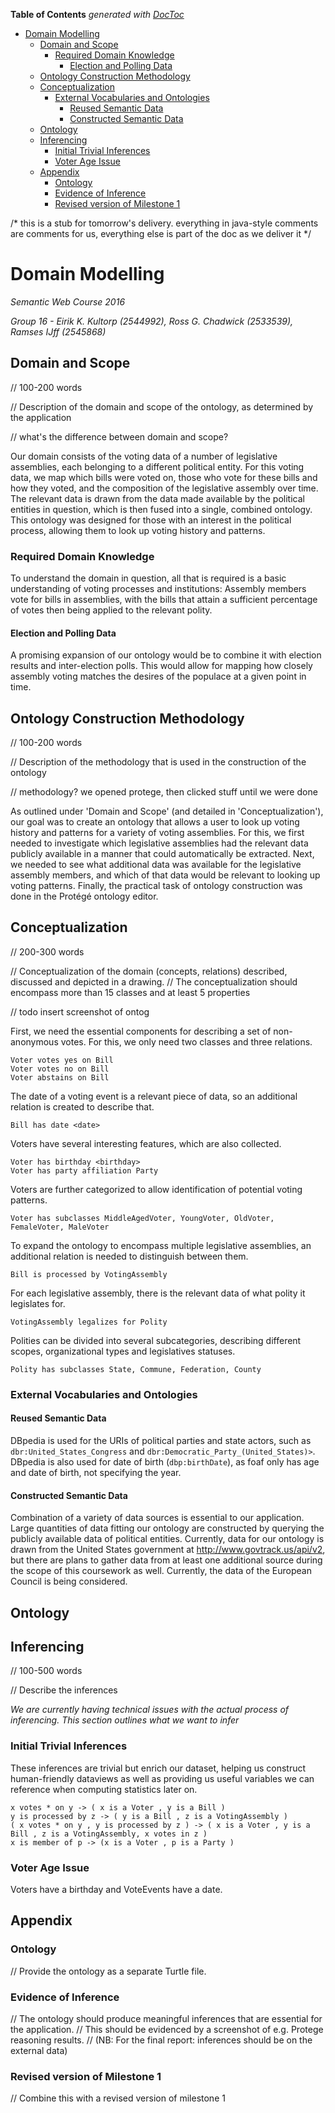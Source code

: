 <!-- START doctoc generated TOC please keep comment here to allow auto update -->
<!-- DON'T EDIT THIS SECTION, INSTEAD RE-RUN doctoc TO UPDATE -->
**Table of Contents**  *generated with [DocToc](https://github.com/thlorenz/doctoc)*

- [Domain Modelling](#domain-modelling)
  - [Domain and Scope](#domain-and-scope)
    - [Required Domain Knowledge](#required-domain-knowledge)
      - [Election and Polling Data](#election-and-polling-data)
  - [Ontology Construction Methodology](#ontology-construction-methodology)
  - [Conceptualization](#conceptualization)
    - [External Vocabularies and Ontologies](#external-vocabularies-and-ontologies)
      - [Reused Semantic Data](#reused-semantic-data)
      - [Constructed Semantic Data](#constructed-semantic-data)
  - [Ontology](#ontology)
  - [Inferencing](#inferencing)
    - [Initial Trivial Inferences](#initial-trivial-inferences)
    - [Voter Age Issue](#voter-age-issue)
  - [Appendix](#appendix)
    - [Ontology](#ontology-1)
    - [Evidence of Inference](#evidence-of-inference)
    - [Revised version of Milestone 1](#revised-version-of-milestone-1)

<!-- END doctoc generated TOC please keep comment here to allow auto update -->

/*
    this is a stub for tomorrow's delivery. 
    everything in java-style comments are comments for us, 
    everything else is part of the doc as we deliver it
*/

# Domain Modelling
*Semantic Web Course 2016*

*Group 16 - Eirik K. Kultorp (2544992), Ross G. Chadwick (2533539), Ramses IJff (2545868)*

## Domain and Scope

// 100-200 words

// Description of the domain and scope of the ontology, as determined by the application 

// what's the difference between domain and scope?

Our domain consists of the voting data of a number of legislative assemblies, 
each belonging to a different political entity. For this voting data, we map 
which bills were voted on, those who vote for these bills and how they voted, 
and the composition of the legislative assembly over time. The relevant data is 
drawn from the data made available by the political entities in question, which 
is then fused into a single, combined ontology. This ontology was designed for 
those with an interest in the political process, allowing them to look up voting 
history and patterns. 
    
### Required Domain Knowledge

To understand the domain in question, all that is required is a basic 
understanding of voting processes and institutions: Assembly members vote for 
bills in assemblies, with the bills that attain a sufficient percentage of votes 
then being applied to the relevant polity.

#### Election and Polling Data

A promising expansion of our ontology would be to combine it with election 
results and inter-election polls. This would allow for mapping how closely 
assembly voting matches the desires of the populace at a given point in time.

## Ontology Construction Methodology

// 100-200 words

// Description of the methodology that is used in the construction of the ontology 

// methodology? we opened protege, then clicked stuff until we were done

As outlined under 'Domain and Scope' (and detailed in 'Conceptualization'), our 
goal was to create an ontology that allows a user to look up voting history and 
patterns for a variety of voting assemblies. For this, we first needed to 
investigate which legislative assemblies had the relevant data publicly 
available in a manner that could automatically be extracted. Next, we needed to 
see what additional data was available for the legislative assembly members, and 
which of that data would be relevant to looking up voting patterns. Finally, the 
practical task of ontology construction was done in the Protégé ontology editor.



## Conceptualization

// 200-300 words

// Conceptualization of the domain (concepts, relations) described, discussed and depicted in a drawing. 
// The conceptualization should encompass more than 15 classes and at least 5 properties 

// todo insert screenshot of ontog

First, we need the essential components for describing a set of non-anonymous 
votes. For this, we only need two classes and three relations.

    Voter votes yes on Bill
    Voter votes no on Bill
    Voter abstains on Bill

The date of a voting event is a relevant piece of data, so an additional 
relation is created to describe that.

    Bill has date <date>

Voters have several interesting features, which are also collected.

    Voter has birthday <birthday>
    Voter has party affiliation Party

Voters are further categorized to allow identification of potential voting 
patterns.
					
    Voter has subclasses MiddleAgedVoter, YoungVoter, OldVoter, FemaleVoter, MaleVoter

To expand the ontology to encompass multiple legislative assemblies, an 
additional relation is needed to distinguish between them.

    Bill is processed by VotingAssembly

For each legislative assembly, there is the relevant data of what polity it 
legislates for.

    VotingAssembly legalizes for Polity

Polities can be divided into several subcategories, describing different scopes, 
organizational types and legislatives statuses. 

    Polity has subclasses State, Commune, Federation, County

### External Vocabularies and Ontologies

#### Reused Semantic Data

DBpedia is used for the URIs of political parties and state actors, such as 
`dbr:United_States_Congress` and `dbr:Democratic_Party_(United_States)>`. 
DBpedia is also used for date of birth (`dbp:birthDate`), as foaf only has age 
and date of birth, not specifying the year.

#### Constructed Semantic Data

Combination of a variety of data sources is essential to our application. Large 
quantities of data fitting our ontology are constructed by querying the publicly 
available data of political entities. Currently, data for our ontology is drawn 
from the United States government at http://www.govtrack.us/api/v2, but there 
are plans to gather data from at least one additional source during the scope of 
this coursework as well. Currently, the data of the European Council is being 
considered.

## Ontology

## Inferencing

// 100-500 words

// Describe the inferences

*We are currently having technical issues with the actual process of inferencing. 
This section outlines what we want to infer*

### Initial Trivial Inferences

These inferences are trivial but enrich our dataset,
    helping us construct human-friendly dataviews
    as well as providing us useful variables we can reference 
    when computing statistics later on. 

    x votes * on y -> ( x is a Voter , y is a Bill )
    y is processed by z -> ( y is a Bill , z is a VotingAssembly ) 
    ( x votes * on y , y is processed by z ) -> ( x is a Voter , y is a Bill , z is a VotingAssembly, x votes in z )
    x is member of p -> (x is a Voter , p is a Party )

### Voter Age Issue

Voters have a birthday and VoteEvents have a date. 

## Appendix

### Ontology

// Provide the ontology as a separate Turtle file.

### Evidence of Inference

// The ontology should produce meaningful inferences that are essential for the application. 
// This should be evidenced by a screenshot of e.g. Protege reasoning results.
// (NB: For the final report: inferences should be on the external data)

### Revised version of Milestone 1

// Combine this with a revised version of milestone 1
